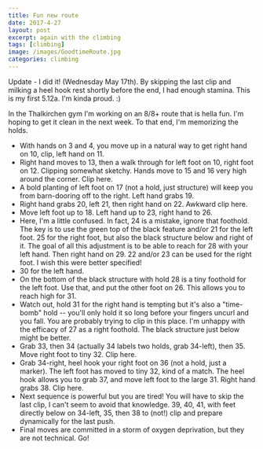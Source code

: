 ```yaml
---
title: Fun new route
date: 2017-4-27
layout: post
excerpt: again with the climbing
tags: [climbing]
image: /images/GoodtimeRoute.jpg
categories: climbing
---
```


Update - I did it! (Wednesday May 17th). By skipping the last clip and
milking a heel hook rest shortly before the end, I had enough stamina.
This is my first 5.12a. I'm kinda proud. :)

In the Thalkirchen gym I'm working on an 8/8+ route that is hella fun.
I'm hoping to get it clean in the next week. To that end, I'm memorizing the holds.

* With hands on 3 and 4, you move up in a natural way to get right hand on 10,
  clip, left hand on 11.
* Right hand moves to 13, then a walk through for left foot on 10, right foot
  on 12. Clipping somewhat sketchy. Hands move to 15 and 16 very high around
  the corner. Clip here.
* A bold planting of left foot on 17 (not a hold, just structure) will keep
  you from barn-dooring off to the right. Left hand grabs 19.
* Right hand grabs 20, left 21, then right hand on 22. Awkward clip here.
* Move left foot up to 18. Left hand up to 23, right hand to 26.
* Here, I'm a little confused. In fact, 24 is a mistake, ignore that foothold.
  The key is to use the green top of the black feature and/or 21 for the left
  foot. 25 for the right foot, but also the black structure below and right
  of it. The goal of all this adjustment is to be able to reach for 28
  with your left hand. Then right hand on 29. 22 and/or 23 can be used for
  the right foot. I wish this were better specified!
* 30 for the left hand.
* On the bottom of the black structure with hold 28 is a tiny foothold for the
  left foot. Use that, and put the other foot on 26. This allows you to reach high
  for 31.
* Watch out, hold 31 for the right hand is tempting
  but it's also a "time-bomb" hold -- you'll only hold it so long before your
  fingers uncurl and you fall. You are probably trying to clip in this place.
  I'm unhappy with the efficacy of 27 as a right foothold. The black structure
  just below might be better.
* Grab 33, then 34 (actually 34 labels two holds, grab 34-left), then 35.
  Move right foot to tiny 32. Clip here.
* Grab 34-right, heel hook your right foot on 36 (not a hold, just a marker).
  The left foot has moved to tiny 32, kind of a match. The heel hook allows
  you to grab 37, and move left foot to the large 31. Right hand grabs 38.
  Clip here.
* Next sequence is powerful but you are tired! You will have to skip the last
  clip, I can't seem to avoid that knowledge. 39, 40, 41, with feet directly
  below on 34-left, 35, then 38 to (not!) clip and prepare dynamically for
  the last push.
* Final moves are committed in a storm of oxygen deprivation, but they are
  not technical. Go!


